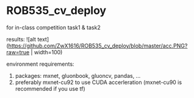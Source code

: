 # ROB535_cv_deploy
for in-class competition task1 &amp; task2

results:
![alt text](https://github.com/ZwX1616/ROB535_cv_deploy/blob/master/acc.PNG?raw=true | width=100)

environment requirements:
1. packages: mxnet, gluonbook, gluoncv, pandas, ...
2. preferably mxnet-cu92 to use CUDA accerleration (mxnet-cu90 is recommended if you use tf)
